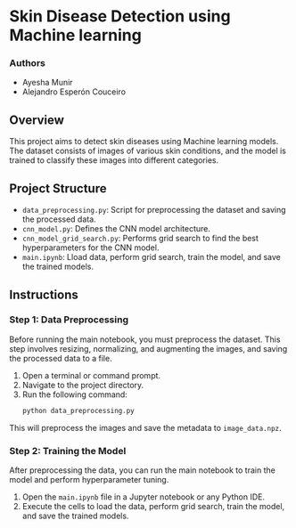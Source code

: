 # Skin Disease Detection using Machine learning

### Authors
- Ayesha Munir
- Alejandro Esperón Couceiro

## Overview
This project aims to detect skin diseases using Machine learning models. The dataset consists of images of various skin conditions, and the model is trained to classify these images into different categories.

## Project Structure
- `data_preprocessing.py`: Script for preprocessing the dataset and saving the processed data.
- `cnn_model.py`: Defines the CNN model architecture.
- `cnn_model_grid_search.py`: Performs grid search to find the best hyperparameters for the CNN model.
- `main.ipynb`: Lload data, perform grid search, train the model, and save the trained models.

## Instructions

### Step 1: Data Preprocessing
Before running the main notebook, you must preprocess the dataset. This step involves resizing, normalizing, and augmenting the images, and saving the processed data to a file.

1. Open a terminal or command prompt.
2. Navigate to the project directory.
3. Run the following command:
    ```bash
    python data_preprocessing.py
    ```

This will preprocess the images and save the metadata to `image_data.npz`.

### Step 2: Training the Model
After preprocessing the data, you can run the main notebook to train the model and perform hyperparameter tuning.

1. Open the `main.ipynb` file in a Jupyter notebook or any Python IDE.
2. Execute the cells to load the data, perform grid search, train the model, and save the trained models.
